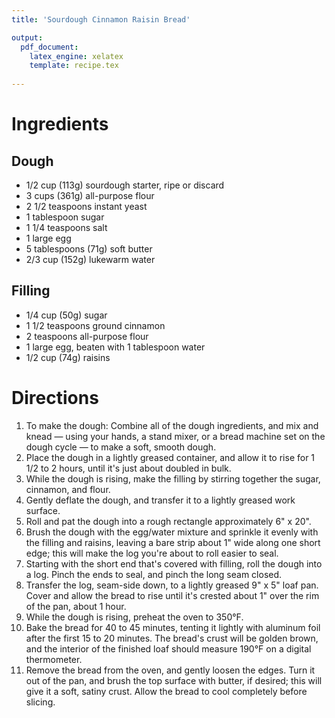 ```yaml
---
title: 'Sourdough Cinnamon Raisin Bread'

output: 
  pdf_document:
    latex_engine: xelatex
    template: recipe.tex
    
---
```


# Ingredients

## Dough

- 1/2 cup (113g) sourdough starter, ripe or discard
- 3 cups (361g) all-purpose flour
- 2 1/2 teaspoons instant yeast
- 1 tablespoon sugar
- 1 1/4 teaspoons salt
- 1 large egg
- 5 tablespoons (71g) soft butter
- 2/3 cup (152g) lukewarm water

## Filling

- 1/4 cup (50g) sugar
- 1 1/2 teaspoons ground cinnamon
- 2 teaspoons all-purpose flour
- 1 large egg, beaten with 1 tablespoon water
- 1/2 cup (74g) raisins

# Directions

1. To make the dough: Combine all of the dough ingredients, and mix and knead — using your hands, a stand mixer, or a bread machine set on the dough cycle — to make a soft, smooth dough.
2. Place the dough in a lightly greased container, and allow it to rise for 1 1/2 to 2 hours, until it's just about doubled in bulk.
3. While the dough is rising, make the filling by stirring together the sugar, cinnamon, and flour.
4. Gently deflate the dough, and transfer it to a lightly greased work surface.
5. Roll and pat the dough into a rough rectangle approximately 6" x 20".
6. Brush the dough with the egg/water mixture and sprinkle it evenly with the filling and raisins, leaving a bare strip about 1" wide along one short edge; this will make the log you're about to roll easier to seal.
7. Starting with the short end that's covered with filling, roll the dough into a log. Pinch the ends to seal, and pinch the long seam closed.
8. Transfer the log, seam-side down, to a lightly greased 9" x 5" loaf pan. Cover and allow the bread to rise until it's crested about 1" over the rim of the pan, about 1 hour.
9. While the dough is rising, preheat the oven to 350°F.
10. Bake the bread for 40 to 45 minutes, tenting it lightly with aluminum foil after the first 15 to 20 minutes. The bread's crust will be golden brown, and the interior of the finished loaf should measure 190°F on a digital thermometer.
11. Remove the bread from the oven, and gently loosen the edges. Turn it out of the pan, and brush the top surface with butter, if desired; this will give it a soft, satiny crust. Allow the bread to cool completely before slicing.